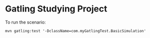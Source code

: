 # Gatling Studying Project

To run the scenario:

    mvn gatling:test '-DclassName=com.myGatlingTest.BasicSimulation'